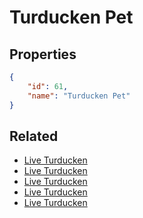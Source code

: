 # Turducken Pet

<no description available>

## Properties

```json
{
    "id": 61,
    "name": "Turducken Pet"
}
```

## Related

- [Live Turducken](../items/3259-live-turducken.md)
- [Live Turducken](../items/3258-live-turducken.md)
- [Live Turducken](../items/3257-live-turducken.md)
- [Live Turducken](../items/3256-live-turducken.md)
- [Live Turducken](../items/3255-live-turducken.md)

